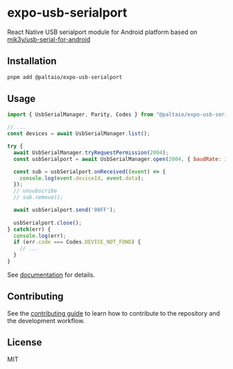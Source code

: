 # expo-usb-serialport

React Native USB serialport module for Android platform based on [mik3y/usb-serial-for-android](https://github.com/mik3y/usb-serial-for-android)

## Installation

```sh
pnpm add @paltaio/expo-usb-serialport
```

## Usage

```js
import { UsbSerialManager, Parity, Codes } from "@paltaio/expo-usb-serialport";

// ...
const devices = await UsbSerialManager.list();

try {
  await UsbSerialManager.tryRequestPermission(2004);
  const usbSerialport = await UsbSerialManager.open(2004, { baudRate: 38400, parity: Parity.None, dataBits: 8, stopBits: 1 });

  const sub = usbSerialport.onReceived((event) => {
    console.log(event.deviceId, event.data);
  });
  // unsubscribe
  // sub.remove();

  await usbSerialport.send('00FF');
  
  usbSerialport.close();
} catch(err) {
  console.log(err);
  if (err.code === Codes.DEVICE_NOT_FOND) {
    // ...
  }
}
```

See [documentation](https://bastengao.com/react-native-usb-serialport-for-android/) for details.

## Contributing

See the [contributing guide](CONTRIBUTING.md) to learn how to contribute to the repository and the development workflow.

## License

MIT
